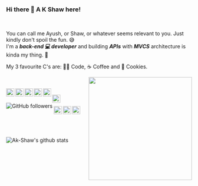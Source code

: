 ### Hi there 👋 A K Shaw here!
<br/>

You can call me Ayush, or Shaw, or whatever seems relevant to you. Just kindly don't spoil the fun. 😅
<br />
I'm a <b><i>back-end 💻 developer</i></b> and building <b><i>APIs</i></b> with <b><i>MVCS</i></b> architecture is kinda my thing. 😬
<br />

My 3 favourite C's are: 👨‍💻 Code, ☕ Coffee and 🍪 Cookies. 

<img align="right" src="https://media3.giphy.com/media/L1R1tvI9svkIWwpVYr/giphy.gif?cid=ecf05e47z5m20vzhay52hnxgmx06tkmgpt6s2lbku1q4wp3n&rid=giphy.gif" width="280" height="auto" />
<br/>

<!-- First row of social profile icons/badges with hyperlinks [START]-->

<a href="https://twitter.com/akshawz"><img align="left" alt="Twitter" width="22px" src="https://cdn.jsdelivr.net/npm/simple-icons@v3/icons/twitter.svg" /></a><a href="https://www.linkedin.com/in/ayush-shaw/"><img align="left" alt="LinkedIn" width="22px" src="https://cdn.jsdelivr.net/npm/simple-icons@v3/icons/linkedin.svg" /></a><a href="https://www.instagram.com/akshawz/">	<img align="left" alt="Instagram" width="22px" src="https://cdn.jsdelivr.net/npm/simple-icons@v3/icons/instagram.svg" /></a><a href="https://www.facebook.com/ayush.shaw.148/">	<img align="left" alt="FB" width="22px" src="https://cdn.jsdelivr.net/npm/simple-icons@3.13.0/icons/facebook.svg" /></a><a href="https://www.reddit.com/user/akshawz"><img align="left" alt="Reddit" width="22px" src="https://cdn.jsdelivr.net/npm/simple-icons@3.13.0/icons/reddit.svg" /></a>

<!-- First row of social profile icons/badges with hyperlinks [END]-->

<br/>

<!-- Second row of social profile icons/badges with hyperlinks [START] -->

<a href="mailto:ayushshawz@gmail.com">
	<img align="left" alt="GMail" width="22px" src="https://cdn.jsdelivr.net/npm/simple-icons@3.13.0/icons/gmail.svg" />
</a><img align="left" alt="GitHub followers" src="https://img.shields.io/github/followers/Ak-Shaw?color=green&logo=github&style=for-the-badge">

<!-- Second row of social profile icons/badges with hyperlinks [END] -->
<br />

<!-- Third row of social profile icons/badges with hyperlinks [START] -->

<a href="https://stackoverflow.com/users/11622380/ayush-shaw"><img align="left" alt="StackOverflow" width="22px" src="https://cdn.jsdelivr.net/npm/simple-icons@3.13.0/icons/stackoverflow.svg" /></a><a href="https://medium.com/@ayushshawz"><img align="left" alt="Medium" width="22px" src="https://cdn.jsdelivr.net/npm/simple-icons@3.13.0/icons/medium.svg" /></a><a href="https://dev.to/akshaw"><img src="https://d2fltix0v2e0sb.cloudfront.net/dev-badge.svg" alt="Ayush Kumar Shaw's DEV Community Profile" width="22px"></a>

<!-- Third row of social profile icons/badges with hyperlinks [END] -->

<br />
<br />

![Ak-Shaw's github stats](https://github-readme-stats.vercel.app/api?username=Ak-Shaw&theme=onedark)